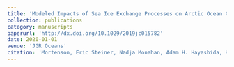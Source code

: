 ```yaml
---
title: 'Modeled Impacts of Sea Ice Exchange Processes on Arctic Ocean Carbon Uptake and Acidification (1980–2015)'
collection: publications
category: manuscripts
paperurl: 'http://dx.doi.org/10.1029/2019jc015782' 
date: 2020-01-01
venue: 'JGR Oceans'
citation: 'Mortenson, Eric Steiner, Nadja Monahan, Adam H. Hayashida, Hakase Sou, Tessa Shao, Andrew. "Modeled Impacts of Sea Ice Exchange Processes on Arctic Ocean Carbon Uptake and Acidification (1980–2015)". JGR Oceans, 2020.'
---
```

